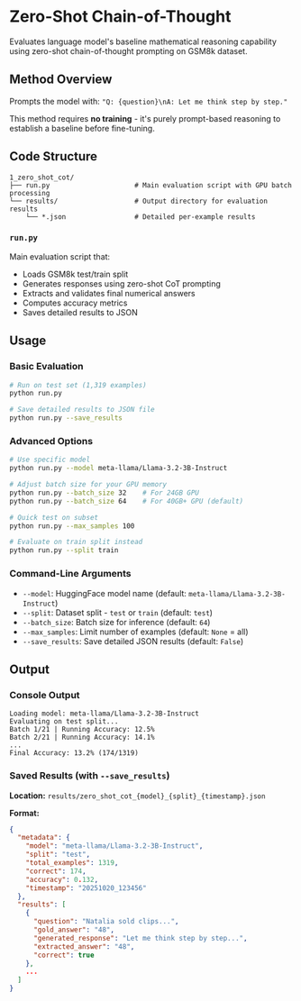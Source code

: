 # Zero-Shot Chain-of-Thought

Evaluates language model's baseline mathematical reasoning capability using zero-shot chain-of-thought prompting on GSM8k dataset.

## Method Overview

Prompts the model with: `"Q: {question}\nA: Let me think step by step."`

This method requires **no training** - it's purely prompt-based reasoning to establish a baseline before fine-tuning.

## Code Structure

```
1_zero_shot_cot/
├── run.py                     # Main evaluation script with GPU batch processing
└── results/                   # Output directory for evaluation results
    └── *.json                 # Detailed per-example results
```

### `run.py`
Main evaluation script that:
- Loads GSM8k test/train split
- Generates responses using zero-shot CoT prompting
- Extracts and validates final numerical answers
- Computes accuracy metrics
- Saves detailed results to JSON

## Usage

### Basic Evaluation
```bash
# Run on test set (1,319 examples)
python run.py

# Save detailed results to JSON file
python run.py --save_results
```

### Advanced Options
```bash
# Use specific model
python run.py --model meta-llama/Llama-3.2-3B-Instruct

# Adjust batch size for your GPU memory
python run.py --batch_size 32    # For 24GB GPU
python run.py --batch_size 64    # For 40GB+ GPU (default)

# Quick test on subset
python run.py --max_samples 100

# Evaluate on train split instead
python run.py --split train
```

### Command-Line Arguments
- `--model`: HuggingFace model name (default: `meta-llama/Llama-3.2-3B-Instruct`)
- `--split`: Dataset split - `test` or `train` (default: `test`)
- `--batch_size`: Batch size for inference (default: `64`)
- `--max_samples`: Limit number of examples (default: `None` = all)
- `--save_results`: Save detailed JSON results (default: `False`)


## Output

### Console Output
```
Loading model: meta-llama/Llama-3.2-3B-Instruct
Evaluating on test split...
Batch 1/21 | Running Accuracy: 12.5%
Batch 2/21 | Running Accuracy: 14.1%
...
Final Accuracy: 13.2% (174/1319)
```

### Saved Results (with `--save_results`)
**Location:** `results/zero_shot_cot_{model}_{split}_{timestamp}.json`

**Format:**
```json
{
  "metadata": {
    "model": "meta-llama/Llama-3.2-3B-Instruct",
    "split": "test",
    "total_examples": 1319,
    "correct": 174,
    "accuracy": 0.132,
    "timestamp": "20251020_123456"
  },
  "results": [
    {
      "question": "Natalia sold clips...",
      "gold_answer": "48",
      "generated_response": "Let me think step by step...",
      "extracted_answer": "48",
      "correct": true
    },
    ...
  ]
}
```
